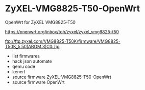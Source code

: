 # ZyXEL-VMG8825-T50-OpenWrt
OpenWrt for ZyXEL VMG8825-T50

https://openwrt.org/inbox/toh/zyxel/zyxel_vmg8825-t50

ftp://ftp.zyxel.com/VMG8825-T50K/firmware/VMG8825-T50K_5.50(ABOM.3)C0.zip

- list firmwares
- hack json automate
- qemu code
- kenerl 
- source firmware ZyXEL-VMG8825-T50-OpenWrt
- source firmware OpenWrt
